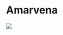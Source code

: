 <!-- wiki-header-section:start -->
# Amarvena


<img src="wiki_images/.png"><i></i></img>

<!-- wiki-header-section:end -->